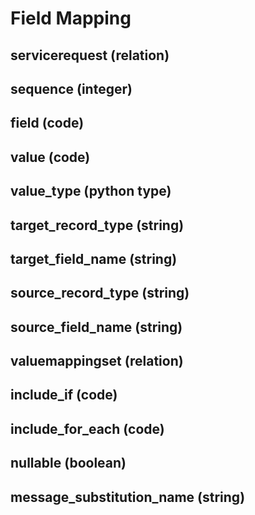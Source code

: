 # Field Mapping

## servicerequest (relation)

## sequence (integer)

## field (code)

## value (code)

## value_type (python type)

## target_record_type (string)

## target_field_name (string)

## source_record_type (string)

## source_field_name (string)

## valuemappingset (relation)

## include_if (code)

## include_for_each (code)

## nullable (boolean)

## message_substitution_name (string)
